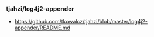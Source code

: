 ### tjahzi/log4j2-appender

- https://github.com/tkowalcz/tjahzi/blob/master/log4j2-appender/README.md